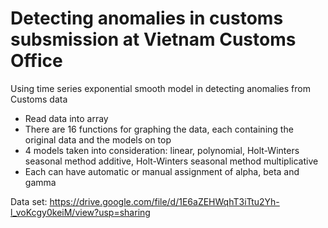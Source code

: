 # Detecting anomalies in customs subsmission at Vietnam Customs Office

Using time series exponential smooth model in detecting anomalies from Customs data

- Read data into array
- There are 16 functions for graphing the data, each containing the original data and the models on top
- 4 models taken into consideration: linear, polynomial, Holt-Winters seasonal method additive, Holt-Winters seasonal method multiplicative
- Each can have automatic or manual assignment of alpha, beta and gamma

Data set: https://drive.google.com/file/d/1E6aZEHWqhT3iTtu2Yh-l_voKcgy0keiM/view?usp=sharing
